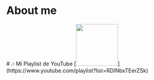 <h1>About me</h1>
# 🎶 Mi Playlist de YouTube  
[<img src="https://img.youtube.com/vi/INbxTEerZSk/hqdefault.jpg" height="110px">](https://www.youtube.com/playlist?list=RDINbxTEerZSk)

